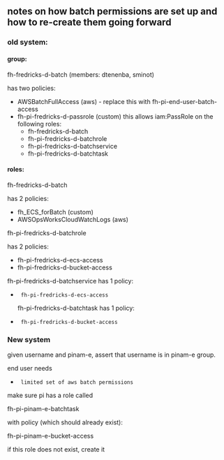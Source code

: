 ## notes on how batch permissions are set up and how to re-create them going forward


### old system:

#### group:

fh-fredricks-d-batch (members: dtenenba, sminot)

has two policies:

* AWSBatchFullAccess (aws) - replace this with fh-pi-end-user-batch-access
* fh-pi-fredricks-d-passrole (custom) this allows iam:PassRole on the following roles:
  *  fh-fredricks-d-batch
  *  fh-pi-fredricks-d-batchrole
  *  fh-pi-fredricks-d-batchservice
  *  fh-pi-fredricks-d-batchtask


#### roles:

 fh-fredricks-d-batch

  has 2 policies:

*    fh_ECS_forBatch (custom)
*    AWSOpsWorksCloudWatchLogs (aws)

  fh-pi-fredricks-d-batchrole

  has 2 policies:

  *    fh-pi-fredricks-d-ecs-access
  *    fh-pi-fredricks-d-bucket-access

   fh-pi-fredricks-d-batchservice
    has 1 policy:

*      fh-pi-fredricks-d-ecs-access

   fh-pi-fredricks-d-batchtask
    has 1 policy:

*      fh-pi-fredricks-d-bucket-access




### New system

given username and pinam-e, assert that username is in pinam-e group.


end user needs
*      limited set of aws batch permissions

make sure pi has a role called

  fh-pi-pinam-e-batchtask

with policy (which should already exist):

  fh-pi-pinam-e-bucket-access

if this role does not exist, create it
